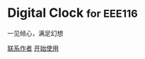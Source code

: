 # Digital Clock <small>for EEE116</small>

一见倾心，满足幻想

[联系作者](https://www.eee.dog/)
[开始使用](/before)

